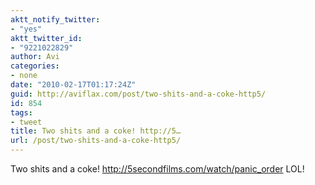 ```yaml
---
aktt_notify_twitter:
- "yes"
aktt_twitter_id:
- "9221022829"
author: Avi
categories:
- none
date: "2010-02-17T01:17:24Z"
guid: http://aviflax.com/post/two-shits-and-a-coke-http5/
id: 854
tags:
- tweet
title: Two shits and a coke! http://5…
url: /post/two-shits-and-a-coke-http5/
---
```

Two shits and a coke! <a href="http://5secondfilms.com/watch/panic_order" rel="nofollow">http://5secondfilms.com/watch/panic_order</a> LOL!